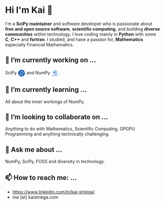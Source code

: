 
<!--
**Kai-Striega/Kai-Striega** is a ✨ _special_ ✨ repository because its `README.md` (this file) appears on your GitHub profile.

Here are some ideas to get you started:

- 🔭 I’m currently working on ...
- 🌱 I’m currently learning ...
- 👯 I’m looking to collaborate on ...
- 🤔 I’m looking for help with ...
- 💬 Ask me about ...
- 📫 How to reach me: ...
- 😄 Pronouns: ...
- ⚡ Fun fact: ...
-->

# Hi I'm Kai 👋

I'm a **SciPy maintainer** and software developer who is passionate about **free and open source software**, **scientific computing**, and building **diverse communities** within technology.
I love coding mainly in **Python** with some **C**, **C++** and **fortran**. I studied, and have a passion for, **Mathematics** especially Financial Mathematics.

## 🔭 I’m currently working on ...

SciPy <img align="center" height="24" src="assets/scipy_logo.svg" title="SciPy Logo"/> and NumPy <img align="center" height="24" src="assets/numpylogo2.svg" title="NumPy Logo"/>.

## 🌱 I’m currently learning ...

All about the inner workings of NumPy.

## 👯 I’m looking to collaborate on ...

Anything to do with Mathematics, Scientific Computing, GPGPU Programming and anything technically challenging.

## 💬 Ask me about ...

NumPy, SciPy, FOSS and diversity in technology.

## 📫 How to reach me: ...

* https://www.linkedin.com/in/kai-striega/
* me [at] kaistriega.com
